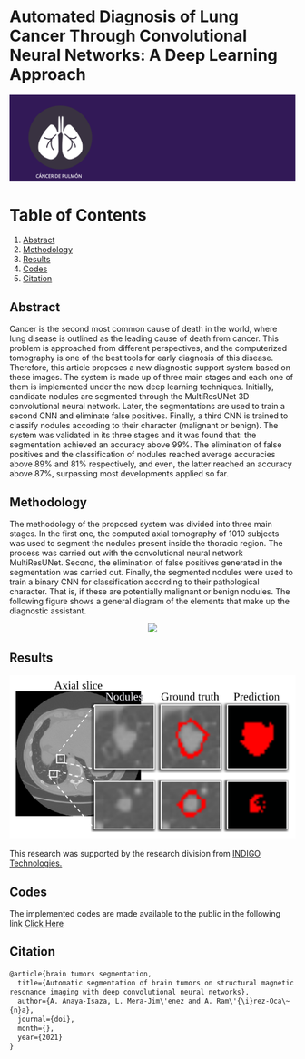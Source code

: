 # Automated Diagnosis of Lung Cancer Through Convolutional Neural Networks: A Deep Learning Approach

<p align="center">
  <img src="https://raw.githubusercontent.com/Qsinap/Diagnosis-of-Lung-Cancer---CNN/6cd67aac2e28acf969673fd34181d386742fa14e/Figures/IconLung.svg">
</p>

# Table of Contents
1. [Abstract](#abstract)
2. [Methodology](#methodology)
3. [Results](#results)
4. [Codes](#codes)
5. [Citation](#citation)

## Abstract

Cancer is the second most common cause of death in the world, where lung disease is outlined as the leading cause of death from cancer. This problem is approached from different perspectives, and the computerized tomography is one of the best tools for early diagnosis of this disease. Therefore, this article proposes a new diagnostic support system based on these images. The system is made up of three main stages and each one of them is implemented under the new deep learning techniques. Initially, candidate nodules are segmented through the MultiResUNet 3D convolutional neural network. Later, the segmentations are used to train a second CNN and eliminate false positives. Finally, a third CNN is trained to classify nodules according to their character (malignant or benign). The system was validated in its three stages and it was found that: the segmentation achieved an accuracy above 99%. The elimination of false positives and the classification of nodules reached average accuracies above 89% and 81% respectively, and even, the latter reached an accuracy above 87%, surpassing most developments applied so far.



## Methodology

The methodology of the proposed system was divided into three main stages. In the first one, the computed axial tomography of 1010 subjects was used to segment the nodules present inside the thoracic region. The process was carried out with the convolutional neural network MultiResUNet. Second, the elimination of false positives generated in the segmentation was carried out. Finally, the segmented nodules were used to train a binary CNN for classification according to their pathological character. That is, if these are potentially malignant or benign nodules. The following figure shows a general diagram of the elements that make up the diagnostic assistant.

<p align="center">
  <img src="https://raw.githubusercontent.com/Qsinap/Diagnosis-of-Lung-Cancer---CNN/f4fa72c5f6c8b58452a6257e3bfb990e0bb44d32/Figures/Figure%205.svg">
</p>

## Results

<p align="center">
  <img src="https://raw.githubusercontent.com/Qsinap/Diagnosis-of-Lung-Cancer---CNN/601be672ebb43c533e3982f61cfed99daa4b553a/Figures/Figure%207a.svg">
</p>

This research was supported by the research division from [INDIGO Technologies.](https://indigo.tech/)

## Codes
The implemented codes are made available to the public in the following link [Click Here](https://github.com/Qsinap/Diagnosis-of-Lung-Cancer---CNN)

## Citation

```
@article{brain tumors segmentation,
  title={Automatic segmentation of brain tumors on structural magnetic resonance imaging with deep convolutional neural networks},
  author={A. Anaya-Isaza, L. Mera-Jim\'enez and A. Ram\'{\i}rez-Oca\~{n}a},
  journal={doi},
  month={},
  year={2021}
}
```



